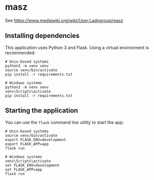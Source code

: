 # masz
See https://www.mediawiki.org/wiki/User:Ladsgroup/masz

## Installing dependencies
This application uses Python 3 and Flask. Using a virtual environment is recommended:

```
# Unix-based systems
python3 -m venv venv
source venv/bin/activate
pip install -r requirements.txt

# Windows systems
python3 -m venv venv
venv\Scripts\activate
pip install -r requirements.txt
```

## Starting the application
You can use the `flask` command line utility to start the app:

```
# Unix-based systems
source venv/bin/activate
export FLASK_ENV=development
export FLASK_APP=app
flask run

# Windows systems
venv\Scripts\activate
set FLASK_ENV=development
set FLASK_APP=app
flask run
```
